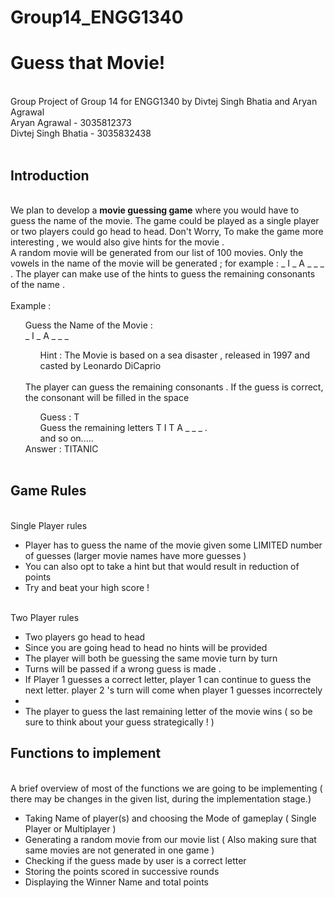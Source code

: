 # Group14_ENGG1340
<h1> Guess that Movie!</h1>
<br>Group Project of Group 14 for ENGG1340 by Divtej Singh Bhatia and Aryan Agrawal<br>
Aryan Agrawal - 3035812373<br>
Divtej Singh Bhatia - 3035832438<br>
<br> 
<h2> Introduction </h2> 
<br> We plan to develop a <b>movie guessing game</b> where you would have to guess the name of the movie. The game could be played as a single player or two players could go head to head. Don't Worry, To make the game more interesting ,  we would also give hints for the movie . <br>
A random movie will be generated from our list of 100 movies. Only the vowels in the name of the movie will be generated ; for example : _ I _ A _ _ _ . The player can make use of the hints to guess the remaining consonants of the name . <br> <br>
Example :  <br>
  <ul> Guess the Name of the Movie : <br>
  _ I _ A _ _ _ <br>
  <ul> Hint : The Movie is based on a sea disaster , released in 1997 and casted by Leonardo DiCaprio <br> <br>
  </ul>
The player can guess the remaining consonants . If the guess is correct, the consonant will be filled in the space
   <ul> Guess : T <br>
   Guess the remaining letters  T I T A _ _ _ . <br>
   and so on..... <br>
  </ul>
 Answer : TITANIC <br> <br>
  </ul>
     
<h2>Game Rules</h2> 
<br> Single Player rules
  <ul> 
      <li> Player has to guess the name of the movie given some LIMITED number of guesses (larger movie names have more guesses ) </li>
      <li> You can also opt to take a hint but that would result in reduction of points </li> 
      <li> Try and beat your high score  ! </li> 
  </ul>
<br> Two Player rules 
  <ul>
      <li> Two players go head to head </li> 
      <li> Since you are going head to head no hints will be provided </li> 
      <li> The player will both be guessing the same movie turn by turn </li> 
      <li> Turns will be passed if a wrong guess is made . </li>
      <li> If Player 1 guesses a correct letter, player 1 can continue to guess the next letter. player 2 's turn will come when player 1 guesses incorrectely <li>
      <li> The player to guess the last remaining letter of the movie wins ( so be sure to think about your guess strategically ! ) </li>
  </ul>      
<h2> Functions to implement </h2> 
<br> A brief overview of most of the functions we are going to be implementing ( there may be changes in the given list, during the implementation stage.) 
  <ul> 
    <li> Taking Name of player(s) and choosing the Mode of gameplay ( Single Player or Multiplayer )  </li> 
    <li> Generating a random movie from our movie list ( Also making sure that same movies are not generated in one game ) </li> 
    <li> Checking if the guess made by user is a correct letter </li> 
    <li> Storing the points scored in successive rounds </li> 
    <li> Displaying the Winner Name and total points </li>
  
    
